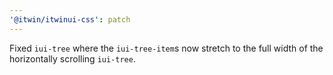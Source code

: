 ```yaml
---
'@itwin/itwinui-css': patch
---
```


Fixed `iui-tree` where the `iui-tree-item`s now stretch to the full width of the horizontally scrolling `iui-tree`.
